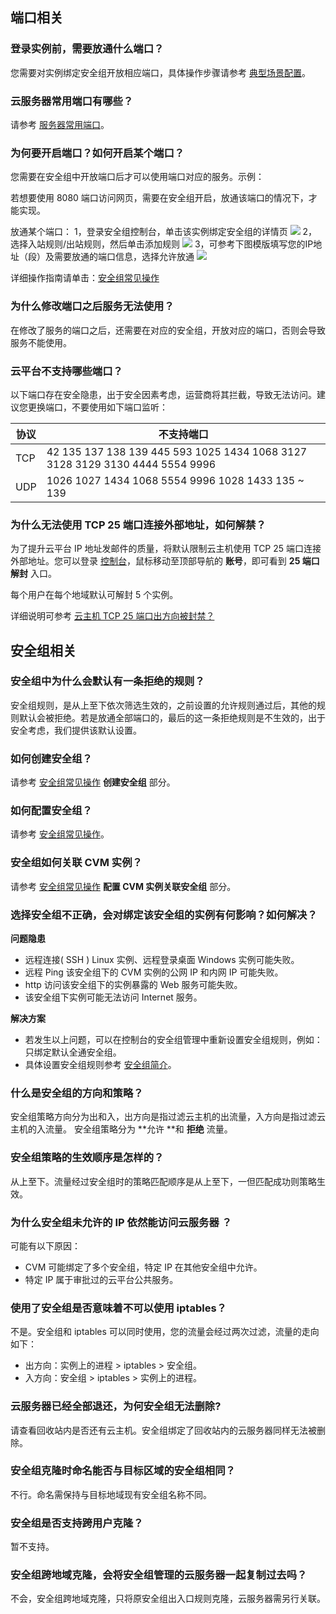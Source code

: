 ## 端口相关

### 登录实例前，需要放通什么端口？

您需要对实例绑定安全组开放相应端口，具体操作步骤请参考 [典型场景配置](http://tcecqpoc.fsphere.cn/document/product/213/12448)。

### 云服务器常用端口有哪些？

请参考 [服务器常用端口](http://tcecqpoc.fsphere.cn/document/product/213/12451)。

### 为何要开启端口？如何开启某个端口？

您需要在安全组中开放端口后才可以使用端口对应的服务。示例：

若想要使用 8080 端口访问网页，需要在安全组开启，放通该端口的情况下，才能实现。

放通某个端口：
1，登录安全组控制台，单击该实例绑定安全组的详情页
![](http://imgcache.tcecqpoc.fsphere.cn/image/main.qcloudimg.com/raw/fbaddd48843f0b276bb82e1b5bb29ccf.png)
2，选择入站规则/出站规则，然后单击添加规则
![](http://imgcache.tcecqpoc.fsphere.cn/image/main.qcloudimg.com/raw/6d10195eab130185b4d972b7c194ce69.png)
3，可参考下图模版填写您的IP地址（段）及需要放通的端口信息，选择允许放通
![](http://imgcache.tcecqpoc.fsphere.cn/image/main.qcloudimg.com/raw/aaa3eddfe40315a7d5a21a9d8df6c2cb.png)


详细操作指南请单击：[安全组常见操作](http://tcecqpoc.fsphere.cn/document/product/213/12450)

### 为什么修改端口之后服务无法使用？

在修改了服务的端口之后，还需要在对应的安全组，开放对应的端口，否则会导致服务不能使用。

### 云平台不支持哪些端口？

以下端口存在安全隐患，出于安全因素考虑，运营商将其拦截，导致无法访问。建议您更换端口，不要使用如下端口监听：

| 协议 | 不支持端口                                                   |
| ---- | ------------------------------------------------------------ |
| TCP  | 42 135 137 138 139 445 593 1025 1434 1068 3127 3128 3129 3130 4444 5554 9996 |
| UDP  | 1026 1027 1434 1068 5554 9996 1028 1433 135 ~ 139            |

### 为什么无法使用 TCP 25 端口连接外部地址，如何解禁？

为了提升云平台 IP 地址发邮件的质量，将默认限制云主机使用 TCP 25 端口连接外部地址。您可以登录 [控制台](http://console.tcecqpoc.fsphere.cn)，鼠标移动至顶部导航的 **账号**，即可看到 **25 端口解封** 入口。

每个用户在每个地域默认可解封 5 个实例。

详细说明可参考 [云主机 TCP 25 端口出方向被封禁？](http://tcecqpoc.fsphere.cn/document/product/215/12390)

## 安全组相关

### 安全组中为什么会默认有一条拒绝的规则？

安全组规则，是从上至下依次筛选生效的，之前设置的允许规则通过后，其他的规则默认会被拒绝。若是放通全部端口的，最后的这一条拒绝规则是不生效的，出于安全考虑，我们提供该默认设置。

### 如何创建安全组？

请参考 [安全组常见操作](http://tcecqpoc.fsphere.cn/document/product/213/12450) **创建安全组** 部分。

### 如何配置安全组？

请参考  [安全组常见操作](http://tcecqpoc.fsphere.cn/document/product/213/12450)。

### 安全组如何关联 CVM 实例？

请参考  [安全组常见操作](http://tcecqpoc.fsphere.cn/document/product/213/12450) **配置 CVM 实例关联安全组** 部分。

### 选择安全组不正确，会对绑定该安全组的实例有何影响？如何解决？

**问题隐患**

- 远程连接( SSH ) Linux 实例、远程登录桌面 Windows 实例可能失败。
- 远程 Ping 该安全组下的 CVM 实例的公网 IP 和内网 IP 可能失败。
- http 访问该安全组下的实例暴露的 Web 服务可能失败。
- 该安全组下实例可能无法访问 Internet 服务。

**解决方案**

- 若发生以上问题，可以在控制台的安全组管理中重新设置安全组规则，例如：只绑定默认全通安全组。
- 具体设置安全组规则参考 [安全组简介](http://tcecqpoc.fsphere.cn/document/product/213/12452)。

### 什么是安全组的方向和策略？

安全组策略方向分为出和入，出方向是指过滤云主机的出流量，入方向是指过滤云主机的入流量。
安全组策略分为 **允许 **和 **拒绝** 流量。

### 安全组策略的生效顺序是怎样的？

从上至下。流量经过安全组时的策略匹配顺序是从上至下，一但匹配成功则策略生效。

### 为什么安全组未允许的 IP 依然能访问云服务器 ？

可能有以下原因：

- CVM 可能绑定了多个安全组，特定 IP 在其他安全组中允许。
- 特定 IP 属于审批过的云平台公共服务。

### 使用了安全组是否意味着不可以使用 iptables？

不是。安全组和 iptables 可以同时使用，您的流量会经过两次过滤，流量的走向如下：

- 出方向：实例上的进程 > iptables > 安全组。
- 入方向：安全组 > iptables > 实例上的进程。

### 云服务器已经全部退还，为何安全组无法删除?

请查看回收站内是否还有云主机。安全组绑定了回收站内的云服务器同样无法被删除。

### 安全组克隆时命名能否与目标区域的安全组相同？

不行。命名需保持与目标地域现有安全组名称不同。

### 安全组是否支持跨用户克隆？

暂不支持。


### 安全组跨地域克隆，会将安全组管理的云服务器一起复制过去吗？

不会，安全组跨地域克隆，只将原安全组出入口规则克隆，云服务器需另行关联。
